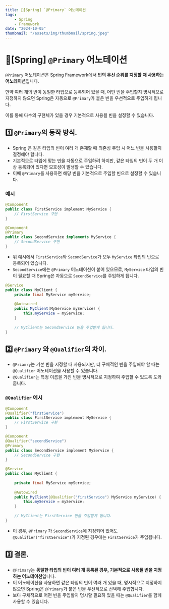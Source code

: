 ```yaml
---
title: 🍃[Spring] `@Primary` 어노테이션
tags:
    - Spring
    - Framework
date: "2024-10-05"
thumbnail: "/assets/img/thumbnail/spring.jpeg"
---
```


# 🍃[Spring] `@Primary` 어노테이션

`@Primary` 어노테이션은 Spring Framework에서 **빈의 우선 순위를 지정할 때 사용하는 어노테이션**입니다.

만약 여러 개의 빈이 동일한 타입으로 등록되어 있을 때, 어떤 빈을 주입할지 명시적으로 지정하지 않으면 Spring은 자동으로 `@Primary`가 붙은 빈을 우선적으로 주입하게 됩니다.

이를 통해 다수의 구현체가 있을 경우 기본적으로 사용될 빈을 설정할 수 있습니다.

## 1️⃣ `@Primary`의 동작 방식.
- Spring 은 같은 타입의 빈이 여러 개 존재할 때 의존성 주입 시 어느 빈을 사용할지 결정해야 합니다.
- 기본적으로 타입에 맞는 빈을 자동으로 주입하려 하지만, 같은 타입의 빈이 두 개 이상 등록되어 있다면 모호성이 발생할 수 있습니다.
- 이때 `@Primary`를 사용하면 해당 빈을 기본적으로 주입할 빈으로 설정할 수 있습니다.

### 예시
```java
@Component
public class FirstService implement MyService {
    // FirstService 구현
}

@Component
@Primary
public class SecondService implements MyService {
    // SecondService 구현
}
```

- 위 예시에서 `FirstService`와 `SecondService`가 모두 `MyService` 타입의 빈으로 등록되어 있습니다.
- `SecondService`에는 `@Primary` 어노테이션이 붙어 있으므로, `MyService` 타입의 빈이 필요할 때 Spring은 자동으로 `SecondService`를 주입하게 됩니다.

```java
@Service
public class MyClient {
    private final MyService myService;
    
    @Autowired
    public MyClient(MyService myService) {
        this.myService = myService;
    }
    
    // MyClient는 SecondService 빈을 주입받게 됩니다.
}
```

## 2️⃣ `@Primary` 와 `@Qualifier`의 차이.
- `@Priamry`는 기본 빈을 지정할 때 사용되지만, 더 구체적인 빈을 주입해야 할 때는 `@Qualifier` 어노테이션을 사용할 수 있습니다.
- `@Qualifier`는 특정 이름을 가진 빈을 명시적으로 지정하여 주입할 수 있도록 도와줍니다.

### `@Qualifier` 예시
```java
@Component
@Qualifier("firstService")
public class FirstService implement MyService {
    // FirstService 구현
}

@Component
@Qualifier("secondService")
@Primary
public class SecondService implement MyService {
    // SecondService 구현
}
```

```java
@Service
public class MyClient {
    
    private final MyService myService;
    
    @Autowired
    public MyClient(@Qualifier("firstService") MyService myService) {
        this.myService = myService;
    }
    
    // MyClient는 FirstService 빈을 주입받게 됩니다.
}
```

- 이 경우, `@Primary` 가 `SecondService`에 지정되어 있어도 `@Qualifier("firstService")`가 지정된 경우에는 `FirstService`가 주입됩니다.

## 3️⃣ 결론.
- `@Primary`는 **동일한 타입의 빈이 여러 개 등록된 경우, 기본적으로 사용될 빈을 지정하는 어노테이션**입니다.
- 이 어노테이션을 사용하면 같은 타입의 빈이 여러 개 있을 때, 명시적으로 지정하지 않으면 Spring은 `@Primary`가 붙은 빈을 우선적으로 선택해 주입합니다.
- 보다 구체적으로 어떤 빈을 주입할지 명시할 필요하 있을 때는 `@Qualifier`를 함께 사용할 수 있습니다.
